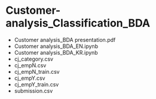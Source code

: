 # Customer-analysis_Classification_BDA

- Customer analysis_BDA presentation.pdf
- Customer analysis_BDA_EN.ipynb
- Customer analysis_BDA_KR.ipynb
- cj_category.csv
- cj_empN.csv
- cj_empN_train.csv
- cj_empY.csv
- cj_empY_train.csv
- submission.csv
